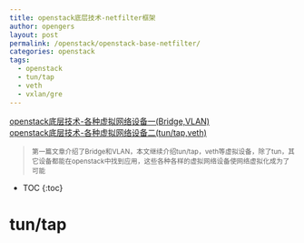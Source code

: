 ```yaml
---
title: openstack底层技术-netfilter框架        
author: opengers
layout: post
permalink: /openstack/openstack-base-netfilter/
categories: openstack
tags:
  - openstack
  - tun/tap
  - veth
  - vxlan/gre
---
```


[openstack底层技术-各种虚拟网络设备一(Bridge,VLAN)](https://opengers.github.io/openstack/openstack-base-virtual-network-devices-bridge-and-vlan/)     
[openstack底层技术-各种虚拟网络设备二(tun/tap,veth)](https://opengers.github.io/openstack/openstack-base-virtual-network-devices-tuntap-veth/)     

><small>第一篇文章介绍了Bridge和VLAN，本文继续介绍tun/tap，veth等虚拟设备，除了tun，其它设备都能在openstack中找到应用，这些各种各样的虚拟网络设备使网络虚拟化成为了可能</small>      

* TOC
{:toc}    

# tun/tap  